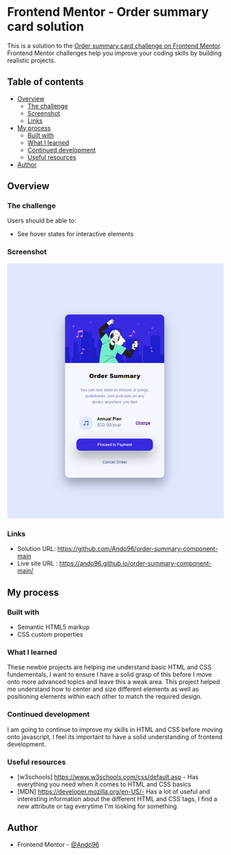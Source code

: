 # Frontend Mentor - Order summary card solution

This is a solution to the [Order summary card challenge on Frontend Mentor](https://www.frontendmentor.io/challenges/order-summary-component-QlPmajDUj). Frontend Mentor challenges help you improve your coding skills by building realistic projects. 

## Table of contents

- [Overview](#overview)
  - [The challenge](#the-challenge)
  - [Screenshot](#screenshot)
  - [Links](#links)
- [My process](#my-process)
  - [Built with](#built-with)
  - [What I learned](#what-i-learned)
  - [Continued development](#continued-development)
  - [Useful resources](#useful-resources)
- [Author](#author)


## Overview

### The challenge

Users should be able to:

- See hover states for interactive elements

### Screenshot

![](/snip.PNG)

### Links

- Solution URL: https://github.com/Ando96/order-summary-component-main
- Live site URL : https://ando96.github.io/order-summary-component-main/

## My process

### Built with

- Semantic HTML5 markup
- CSS custom properties

### What I learned

These newbie projects are helping me understand basic HTML and CSS fundementals, I want to ensure I have a solid grasp of this before I move onto more advanced topics and leave this a weak area.
This project helped me understand how to center and size different elements as well as positioning elements within each other to match the required design.


### Continued development

I am going to continue to improve my skills in HTML and CSS before moving onto javascript, I feel its important to have a solid understanding of frontend development.


### Useful resources

- [w3schools] https://www.w3schools.com/css/default.asp - Has everything you need when it comes to HTML and CSS basics
- [MDN] https://developer.mozilla.org/en-US/- Has a lot of useful and interesting information about the different HTML and CSS tags, I find a new attribute or tag everytime I'm looking for something


## Author

- Frontend Mentor - [@Ando96](https://www.frontendmentor.io/profile/Ando96)
